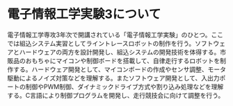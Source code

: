 # 電子情報工学実験3について
電子情報工学専攻3年次で開講されている「電子情報工学実験」のひとつ。ここでは組込システム実習としてライントレースロボットの制作を行う。ソフトウェアとハードウェアの両方を設計開発し、組込システムの開発技術を体得する。市販品のおもちゃにマイコンや制御ボードを搭載して、自律走行するロボットを制作する。ハードウェア開発として、マイコンボードの作成やセンサ調整、モータ駆動によるノイズ対策などを理解する。またソフトウェア開発として、入出力ポートの制御やPWM制御、ダイナミックドライブ方式や割り込み処理などを理解する。C言語により制御プログラムを開発し、走行競技会に向けて調整を行う。
